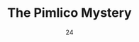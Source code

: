 ---
title: The Pimlico Mystery
serial: "02"
number: "43055"
descriptionText: The case discussed is the poisoning of Thomas Edwin Bartlett. Joe
    solves the case using his trusty companion, science, and Sandra
    speculates about how many food items one eats whole without chewing.
longText: The case discussed is the poisoning of Thomas Edwin Bartlett. Joe
    solves the case using his trusty companion, science, and Sandra
    speculates about how many food items one eats whole without chewing.
date: 24
month: June
---
